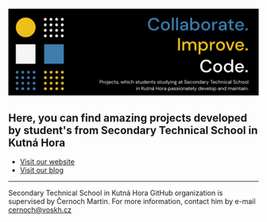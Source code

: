 ![GitHub HeroBanner](https://github.com/SPSKH/.github/blob/main/images/readme.png) 

## Here, you can find amazing projects developed by student's from Secondary Technical School in Kutná Hora

* [Visit our website](https://spskh.cz)
* [Visit our blog](https://blog.spskh.cz)

---

Secondary Technical School in Kutná Hora GitHub organization is supervised by Černoch Martin. For more information, contact him by e-mail [cernoch@voskh.cz](mailto:cernoch@voskh.cz)